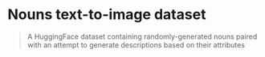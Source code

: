 # Nouns text-to-image dataset
> A HuggingFace dataset containing randomly-generated nouns paired with an attempt to generate descriptions based on their attributes
